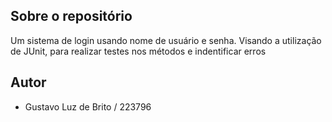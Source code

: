 ## Sobre o repositório

Um sistema de login usando nome de usuário e senha. Visando a utilização de JUnit, para realizar testes nos métodos e indentificar erros 



## Autor

- Gustavo Luz de Brito / 223796
 
